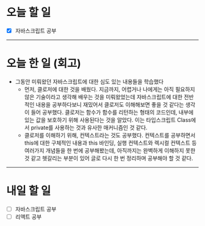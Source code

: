 # 오늘 할 일

- [x] 자바스크립트 공부

---

# 오늘 한 일 (회고)

- 그동안 미뤄왔던 자바스크립트에 대한 심도 있는 내용들을 학습했다
  - 먼저, 클로저에 대한 것을 배웠다. 지금까지, 어렵거나 나에게는 아직 필요하지 않은 기술이라고 생각해 배우는 것을 미뤄왔었는데 자바스크립트에 대한 전반적인 내용을 공부하다보니 재밌어서 클로저도 이해해보면 좋을 것 같다는 생각이 들어 공부했다. 클로저는 함수가 함수를 리턴하는 형태의 코드인데, 내부에 있는 값을 보호하기 위해 사용된다는 것을 알았다. 이는 타입스크립트 Class에서 private를 사용하는 것과 유사한 매커니즘인 것 같다.
  - 클로저를 이해하기 위해, 컨텍스트라는 것도 공부했다. 컨텍스트를 공부하면서 this에 대한 구체적인 내용과 this 바인딩, 실행 컨텍스트와 렉시컬 컨텍스트 등 여러가지 개념들을 한 번에 공부해봤는데, 아직까지는 완벽하게 이해하지 못한 것 같고 헷갈리는 부분이 있어 글로 다시 한 번 정리하며 공부해야 할 것 같다.

---

# 내일 할 일

- [ ] 자바스크립트 공부
- [ ] 리액트 공부
